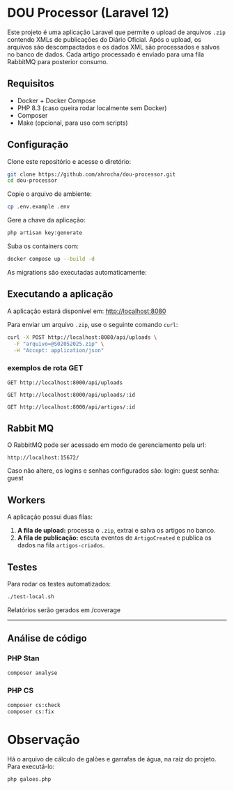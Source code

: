 # DOU Processor (Laravel 12)

Este projeto é uma aplicação Laravel que permite o upload de arquivos `.zip` contendo XMLs de publicações do Diário Oficial. Após o upload, os arquivos são descompactados e os dados XML são processados e salvos no banco de dados. Cada artigo processado é enviado para uma fila RabbitMQ para posterior consumo.

## Requisitos

- Docker + Docker Compose
- PHP 8.3 (caso queira rodar localmente sem Docker)
- Composer
- Make (opcional, para uso com scripts)

## Configuração

Clone este repositório e acesse o diretório:

```bash
git clone https://github.com/ahrocha/dou-processor.git
cd dou-processor
```

Copie o arquivo de ambiente:

```bash
cp .env.example .env
```

Gere a chave da aplicação:

```bash
php artisan key:generate
```

Suba os containers com:

```bash
docker compose up --build -d
```

As migrations são executadas automaticamente:

## Executando a aplicação

A aplicação estará disponível em: [http://localhost:8080](http://localhost:8080)

Para enviar um arquivo `.zip`, use o seguinte comando `curl`:

```bash
curl -X POST http://localhost:8080/api/uploads \
  -F "arquivo=@S02052025.zip" \
  -H "Accept: application/json"
```

### exemplos de rota GET
```
GET http://localhost:8000/api/uploads

GET http://localhost:8000/api/uploads/:id

GET http://localhost:8000/api/artigos/:id

```

## Rabbit MQ
O RabbitMQ pode ser acessado em modo de gerenciamento pela url:
```
http://localhost:15672/
```
Caso não altere, os logins e senhas configurados são:
login: guest
senha: guest

## Workers

A aplicação possui duas filas:

1. **A fila de upload:** processa o `.zip`, extrai e salva os artigos no banco.
2. **A fila de publicação:** escuta eventos de `ArtigoCreated` e publica os dados na fila `artigos-criados`.

## Testes

Para rodar os testes automatizados:

```bash
./test-local.sh
```
Relatórios serão gerados em /coverage

---

## Análise de código

### PHP Stan
```bash
composer analyse
```

### PHP CS
```bash
composer cs:check
composer cs:fix
```

# Observação

Há o arquivo de cálculo de galões e garrafas de água, na raíz do projeto.
Para executá-lo:

```bash
php galoes.php
```
